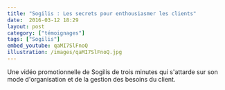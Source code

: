 ```yaml
---
title: "Sogilis : Les secrets pour enthousiasmer les clients"
date:  2016-03-12 18:29
layout: post
category: ["témoignages"]
tags: ["Sogilis"]
embed_youtube: qaMI7SlFnoQ
illustration: /images/qaMI7SlFnoQ.jpg
---
```


Une vidéo promotionnelle de Sogilis de trois minutes qui s'attarde sur son mode d'organisation et de la gestion des besoins du client.
